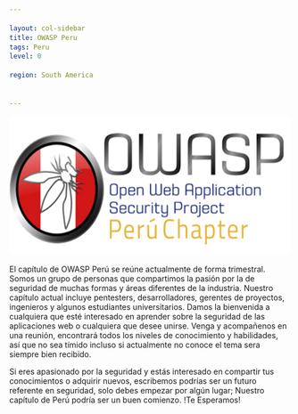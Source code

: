 ```yaml
---

layout: col-sidebar
title: OWASP Peru
tags: Peru
level: 0

region: South America


---
```


<p align="center">
  <img width="770" height="250" src="assets/images/logo.jpg">
</p>

El capítulo de OWASP Perú se reúne actualmente de forma trimestral. Somos un grupo de personas que compartimos la pasión por la de seguridad de muchas formas y áreas diferentes de la industria. Nuestro capítulo actual incluye pentesters, desarrolladores, gerentes de proyectos, ingenieros y algunos estudiantes universitarios. Damos la bienvenida a cualquiera que esté interesado en aprender sobre la seguridad de las aplicaciones web o cualquiera que desee unirse. Venga y acompañenos en una reunión, encontrará todos los niveles de conocimiento y habilidades, así que no sea tímido incluso si actualmente no conoce el tema sera siempre bien recibido.


Si eres apasionado por la seguridad y estás interesado en compartir tus conocimientos o adquirir nuevos, escribemos podrías ser un futuro referente en seguridad, solo debes empezar por algún lugar; Nuestro capítulo de Perú podría ser un buen comienzo. !Te Esperamos!


